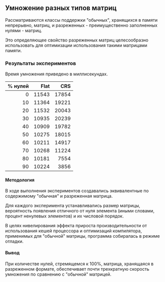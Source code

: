 ## Умножение разных типов матриц

Рассматриваются классы поддержки "обычных", хранящихся в памяти непрерывно, матриц, и разреженных - преимущественно заполненных нулями - матриц.

Это определяющее свойство разреженных матриц целесообразно использовать для оптимизации использования такими матрицами памяти.

### Результаты экспериментов

Время умножения приведено в миллисекундах.

| % нулей | Flat | CRS |
|---:|---:|---:|
| 0 | 11543 | 17854 |
| 10 | 11364 | 19221 |
| 20 | 11532 | 20043 |
| 30 | 10935 | 20239 |
| 40 | 10909 | 19782 |
| 50 | 10275 | 18015 |
| 60 | 10211 | 14917 |
| 70 | 10268 | 11224 |
| 80 | 10181 | 7554 |
| 90 | 10224 | 3856 |

#### Методология

В ходе выполнения экспериментов создавались эквивалентные по содержимому "обычная" и разреженная матрица.

Для каждого эксперимента устанавливались размер матрицы, вероятность появления отличного от нуля элемента (иными словами, процент ненулевых элементов) и их числовой порядок.

В целях нивелирования эффекта прироста производительности от использования кешей процессора и оптимизаций компилятора, применимых для "обычной" матрицы, программа собиралась в режиме отладки.

#### Вывод

При количестве нулей, стремящемся к 100%, матрица, хранящаяся в разреженном формате, обеспечивает почти трехкратную скорость умножения по сравнению с "обычной" матрицей.
